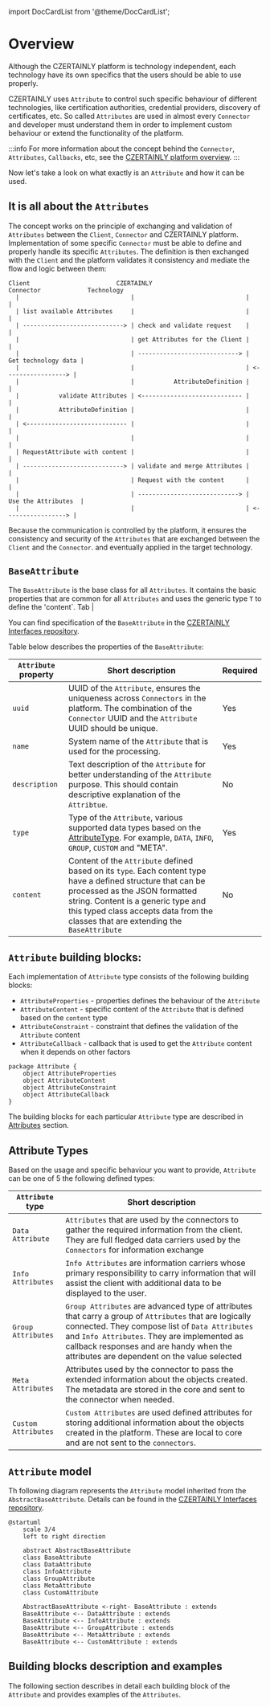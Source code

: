 import DocCardList from '@theme/DocCardList';

# Overview

Although the CZERTAINLY platform is technology independent, each technology have its own specifics that the users should be able to use properly.

CZERTAINLY uses `Attribute` to control such specific behaviour of different technologies, like certification authorities, credential providers, discovery of certificates, etc. So called `Attributes` are used in almost every `Connector` and developer must understand them in order to implement custom behaviour or extend the functionality of the platform.

:::info
For more information about the concept behind the `Connector`, `Attributes`, `Callbacks`, etc, see the [CZERTAINLY platform overview](../../concept-design/overview).
:::

Now let's take a look on what exactly is an `Attribute` and how it can be used.

## It is all about the `Attributes`

The concept works on the principle of exchanging and validation of `Attributes` between the `Client`, `Connector` and CZERTAINLY platform.
Implementation of some specific `Connector` must be able to define and properly handle its specific `Attributes`. The definition is then exchanged with the `Client` and the platform validates it consistency and mediate the flow and logic between them:

```
Client                        CZERTAINLY                      Connector             Technology
  |                               |                               |                     |
  | list available Attributes     |                               |                     |
  | ----------------------------> | check and validate request    |                     |
  |                               | get Attributes for the Client |                     |
  |                               | ----------------------------> | Get technology data |
  |                               |                               | <-----------------> |
  |                               |           AttributeDefinition |                     |  
  |           validate Attributes | <---------------------------- |                     |
  |           AttributeDefinition |                               |                     |
  | <---------------------------- |                               |                     |
  |                               |                               |                     |
  | RequestAttribute with content |                               |                     |
  | ----------------------------> | validate and merge Attributes |                     |
  |                               | Request with the content      |                     |
  |                               | ----------------------------> | Use the Attributes  |
  |                               |                               | <-----------------> |
```

Because the communication is controlled by the platform, it ensures the consistency and security of the `Attributes` that are exchanged between the `Client` and the `Connector`. and eventually applied in the target technology.

## `BaseAttribute`

The `BaseAttribute` is the base class for all `Attributes`. It contains the basic properties that are common for all `Attributes` and uses the generic type `T` to define the 'content`. Tab                                                                                                  |

You can find specification of the `BaseAttribute` in the [CZERTAINLY Interfaces repository](https://github.com/3KeyCompany/CZERTAINLY-Interfaces).

Table below describes the properties of the `BaseAttribute`:

| `Attribute` property | Short description                                                                                                                                                                                                                                                                               | Required                                      |
| -------------------- | ----------------------------------------------------------------------------------------------------------------------------------------------------------------------------------------------------------------------------------------------------------------------------------------------- | --------------------------------------------- |
| `uuid`               | UUID of the `Attribute`, ensures the uniqueness across `Connectors` in the platform. The combination of the `Connector` UUID and the `Attribute` UUID should be unique.                                                                                                                         | <span class="badge badge--success">Yes</span> |
| `name`               | System name of the `Attribute` that is used for the processing.                                                                                                                                                                                                                                 | <span class="badge badge--success">Yes</span> |
| `description`        | Text description of the `Attribute` for better understanding of the `Attribute` purpose. This should contain descriptive explanation of the `Attribtue`.                                                                                                                                        | <span class="badge badge--danger">No</span>   |
| `type`               | Type of the `Attribute`, various supported data types based on the [AttributeType](https://github.com/3KeyCompany/CZERTAINLY-Interfaces/blob/develop/src/main/java/com/czertainly/api/model/common/attribute/v2/AttributeType.java). For example, `DATA`, `INFO`, `GROUP`, `CUSTOM` and "META". | <span class="badge badge--success">Yes</span> |
| `content`            | Content of the `Attribute` defined based on its `type`. Each content type have a defined structure that can be processed as the JSON formatted string. Content is a generic type and this typed class accepts data from the classes that are extending the `BaseAttribute`                      | <span class="badge badge--danger">No</span>   |

## `Attribute` building blocks:

Each implementation of `Attribute` type consists of the following building blocks:

- `AttributeProperties` - properties defines the behaviour of the `Attribute`
- `AttributeContent` - specific content of the `Attribute` that is defined based on the `content` type
- `AttributeConstraint` - constraint that defines the validation of the `Attribute` content
- `AttributeCallback` - callback that is used to get the `Attribute` content when it depends on other factors

```plantuml
package Attribute {
    object AttributeProperties
    object AttributeContent
    object AttributeConstraint
    object AttributeCallback
}
```

The building blocks for each particular `Attribute` type are described in [Attributes](attributes) section.

## Attribute Types

Based on the usage and specific behaviour you want to provide, `Attribute` can be one of 5 the following defined types:

| `Attribute` type    | Short description                                                                                                                                                                                                                                                                                  |
|---------------------|----------------------------------------------------------------------------------------------------------------------------------------------------------------------------------------------------------------------------------------------------------------------------------------------------|
| `Data Attribute`    | `Attributes` that are used by the connectors to gather the required information from the client. They are full fledged data carriers used by the `Connectors` for information exchange                                                                                                             |
| `Info Attributes`   | `Info Attributes` are information carriers whose primary responsibility to carry information that will assist the client with additional data to be displayed to the user.                                                                                                                         |
| `Group Attributes`  | `Group Attributes` are advanced type of attributes that carry a group of `Attributes` that are logically connected. They compose list of `Data Attributes` and `Info Attributes`. They are implemented as callback responses and are handy when the attributes are dependent on the value selected |
| `Meta Attributes`   | Attributes used by the connector to pass the extended information about the objects created. The metadata are stored in the core and sent to the connector when needed.                                                                                                                            |
| `Custom Attributes` | `Custom Attributes` are used defined attributes for storing additional information about the objects created in the platform. These are local to core and are not sent to the `connectors`.                                                                                                        |

## `Attribute` model

Th following diagram represents the `Attribute` model inherited from the `AbstractBaseAttribute`. Details can be found in the [CZERTAINLY Interfaces repository](https://github.com/3KeyCompany/CZERTAINLY-Interfaces/tree/develop/src/main/java/com/czertainly/api/model/common/attribute/v2).

```plantuml
@startuml
    scale 3/4
    left to right direction
    
    abstract AbstractBaseAttribute
    class BaseAttribute
    class DataAttribute
    class InfoAttribute
    class GroupAttribute
    class MetaAttribute
    class CustomAttribute
  
    AbstractBaseAttribute <-right- BaseAttribute : extends
    BaseAttribute <-- DataAttribute : extends
    BaseAttribute <-- InfoAttribute : extends
    BaseAttribute <-- GroupAttribute : extends
    BaseAttribute <-- MetaAttribute : extends
    BaseAttribute <-- CustomAttribute : extends
```

## Building blocks description and examples

The following section describes in detail each building block of the `Attribute` and provides examples of the `Attributes`.

<DocCardList/>